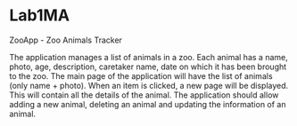 # Lab1MA

ZooApp - Zoo Animals Tracker

The application manages a list of animals in a zoo.
Each animal has a name, photo, age, description, caretaker name, date on which it has been brought to the zoo.
The main page of the application will have the list of animals (only name + photo).
When an item is clicked, a new page will be displayed. This will contain all the details of the animal.
The application should allow adding a new animal, deleting an animal and updating the information of an animal.

